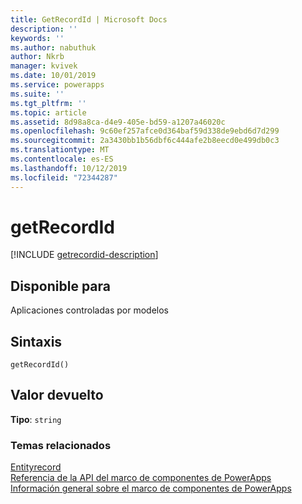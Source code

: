 ```yaml
---
title: GetRecordId | Microsoft Docs
description: ''
keywords: ''
ms.author: nabuthuk
author: Nkrb
manager: kvivek
ms.date: 10/01/2019
ms.service: powerapps
ms.suite: ''
ms.tgt_pltfrm: ''
ms.topic: article
ms.assetid: 8d98a8ca-d4e9-405e-bd59-a1207a46020c
ms.openlocfilehash: 9c60ef257afce0d364baf59d338de9ebd6d7d299
ms.sourcegitcommit: 2a3430bb1b56dbf6c444afe2b8eecd0e499db0c3
ms.translationtype: MT
ms.contentlocale: es-ES
ms.lasthandoff: 10/12/2019
ms.locfileid: "72344287"
---
```

# <a name="getrecordid"></a>getRecordId

[!INCLUDE [getrecordid-description](includes/getrecordid-description.md)]

## <a name="available-for"></a>Disponible para 

Aplicaciones controladas por modelos

## <a name="syntax"></a>Sintaxis

`getRecordId()`

## <a name="return-value"></a>Valor devuelto

**Tipo**: `string`


### <a name="related-topics"></a>Temas relacionados

[Entityrecord](../entityrecord.md)<br/>
[Referencia de la API del marco de componentes de PowerApps](../../reference/index.md)<br/>
[Información general sobre el marco de componentes de PowerApps](../../overview.md)